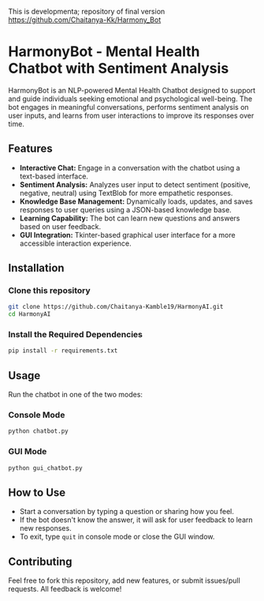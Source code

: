 This is developmenta; repository of final version https://github.com/Chaitanya-Kk/Harmony_Bot
# HarmonyBot - Mental Health Chatbot with Sentiment Analysis

HarmonyBot is an NLP-powered Mental Health Chatbot designed to support and guide individuals seeking emotional and psychological well-being. The bot engages in meaningful conversations, performs sentiment analysis on user inputs, and learns from user interactions to improve its responses over time.

## Features

- **Interactive Chat:** Engage in a conversation with the chatbot using a text-based interface.
- **Sentiment Analysis:** Analyzes user input to detect sentiment (positive, negative, neutral) using TextBlob for more empathetic responses.
- **Knowledge Base Management:** Dynamically loads, updates, and saves responses to user queries using a JSON-based knowledge base.
- **Learning Capability:** The bot can learn new questions and answers based on user feedback.
- **GUI Integration:** Tkinter-based graphical user interface for a more accessible interaction experience.

## Installation

### Clone this repository

```bash
git clone https://github.com/Chaitanya-Kamble19/HarmonyAI.git
cd HarmonyAI
```

### Install the Required Dependencies

```bash
pip install -r requirements.txt
```

## Usage

Run the chatbot in one of the two modes:

### Console Mode

```bash
python chatbot.py
```

### GUI Mode

```bash
python gui_chatbot.py
```

## How to Use

- Start a conversation by typing a question or sharing how you feel.
- If the bot doesn't know the answer, it will ask for user feedback to learn new responses.
- To exit, type `quit` in console mode or close the GUI window.



## Contributing

Feel free to fork this repository, add new features, or submit issues/pull requests. All feedback is welcome!
